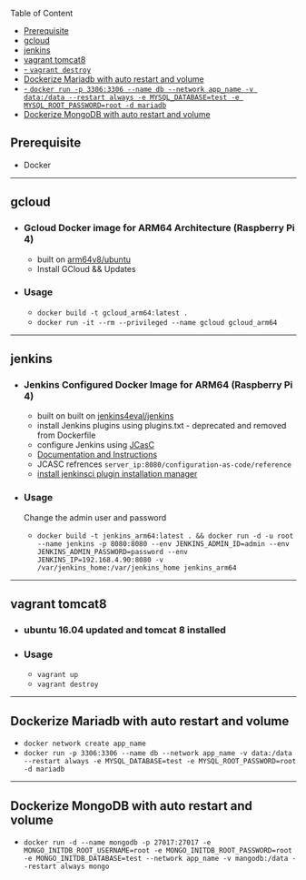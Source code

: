 
Table of Content

- [Prerequisite](#prerequisite)
- [gcloud](#gcloud)
- [jenkins](#jenkins)
- [vagrant tomcat8](#vagrant-tomcat8)
- [- `vagrant destroy`](#--vagrant-destroy)
- [Dockerize Mariadb with auto restart and volume](#dockerize-mariadb-with-auto-restart-and-volume)
- [- `docker run -p 3306:3306 --name db --network app_name -v data:/data --restart always -e MYSQL_DATABASE=test -e MYSQL_ROOT_PASSWORD=root -d mariadb`](#--docker-run--p-33063306---name-db---network-app_name--v-datadata---restart-always--e-mysql_databasetest--e-mysql_root_passwordroot--d-mariadb)
- [Dockerize MongoDB with auto restart and volume](#dockerize-mongodb-with-auto-restart-and-volume)




## Prerequisite

  - Docker 


---

## gcloud
- ### Gcloud Docker image for ARM64 Architecture (Raspberry Pi 4)
  - built on [arm64v8/ubuntu](https://hub.docker.com/r/arm64v8/ubuntu)
  - Install GCloud && Updates

-   ### Usage
    - `docker build -t gcloud_arm64:latest .`
    - `docker run -it --rm --privileged --name gcloud gcloud_arm64`

---

## jenkins

- ### Jenkins Configured Docker Image for ARM64 (Raspberry Pi 4)
  - built on built on [jenkins4eval/jenkins](https://hub.docker.com/r/jenkins4eval/jenkins)
  - install Jenkins plugins using plugins.txt - deprecated and removed from Dockerfile
  - configure Jenkins using [JCasC](https://www.jenkins.io/projects/jcasc/)
  - [Documentation and Instructions](https://www.digitalocean.com/community/tutorials/how-to-automate-jenkins-setup-with-docker-and-jenkins-configuration-as-code)
  - JCASC refrences `server_ip:8080/configuration-as-code/reference`
  - [install jenkinsci plugin installation manager](https://github.com/jenkinsci/plugin-installation-manager-tool/)

- ### Usage
  Change the admin user and password
  - `docker build -t jenkins_arm64:latest . && docker run -d -u root --name jenkins -p 8080:8080 --env JENKINS_ADMIN_ID=admin --env JENKINS_ADMIN_PASSWORD=password --env JENKINS_IP=192.168.4.90:8080 -v /var/jenkins_home:/var/jenkins_home jenkins_arm64`
---
## vagrant tomcat8

- ### ubuntu 16.04 updated and tomcat 8 installed

- ### Usage
  - `vagrant up`
  - `vagrant destroy`
---
## Dockerize Mariadb with auto restart and volume
  - `docker network create app_name`
  - `docker run -p 3306:3306 --name db --network app_name -v data:/data --restart always -e MYSQL_DATABASE=test -e MYSQL_ROOT_PASSWORD=root -d mariadb`
---
## Dockerize MongoDB with auto restart and volume
  -  `docker run -d --name mongodb -p 27017:27017 -e MONGO_INITDB_ROOT_USERNAME=root -e MONGO_INITDB_ROOT_PASSWORD=root -e MONGO_INITDB_DATABASE=test --network app_name -v mangodb:/data --restart always mongo`
